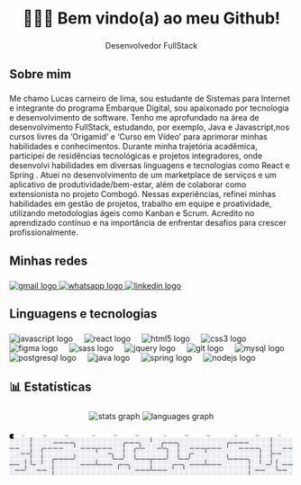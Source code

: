 <h2 align="left"></h2>

###

<h1 align="center">👨🏻‍💻 Bem vindo(a) ao meu Github!</h1>

###

<p align="center">Desenvolvedor FullStack</p>

###

<h2 align="left">Sobre mim</h2>

###

<p align="left">Me chamo Lucas carneiro de lima, sou estudante de Sistemas para Internet e integrante do programa Embarque Digital, sou apaixonado por tecnologia e desenvolvimento de software. Tenho me aprofundado na área de desenvolvimento FullStack, estudando, por exemplo, Java e Javascript,nos cursos livres da ‘Origamid’ e ‘Curso em Vídeo’ para aprimorar minhas habilidades e conhecimentos. Durante minha trajetória acadêmica, participei de residências tecnológicas e projetos integradores, onde desenvolvi habilidades em diversas linguagens e tecnologias como React e Spring . Atuei no desenvolvimento de um marketplace de serviços e um aplicativo de produtividade/bem-estar, além de colaborar como extensionista no projeto Combogó. Nessas experiências, refinei minhas habilidades em gestão de projetos, trabalho em equipe e proatividade, utilizando metodologias ágeis como Kanban e Scrum. Acredito no aprendizado contínuo e na importância de enfrentar desafios para crescer profissionalmente.</p>

###

<h2 align="left">Minhas redes</h2>

###

<div align="left">
  <a href="mailto:lucas.carneirocontact@gmail.com" target="_blank">
    <img src="https://img.shields.io/static/v1?message=Gmail&logo=gmail&label=&color=D14836&logoColor=white&labelColor=&style=for-the-badge" height="35" alt="gmail logo"  />
  </a>
  <a href="https://wa.me/5581998019923" target="_blank">
    <img src="https://img.shields.io/static/v1?message=Whatsapp&logo=whatsapp&label=&color=25D366&logoColor=white&labelColor=&style=for-the-badge" height="35" alt="whatsapp logo"  />
  </a>
  <a href="https://www.linkedin.com/in/lucascarneiros/" target="_blank">
    <img src="https://img.shields.io/static/v1?message=LinkedIn&logo=linkedin&label=&color=0077B5&logoColor=white&labelColor=&style=for-the-badge" height="35" alt="linkedin logo"  />
  </a>
</div>

###

<h2 align="left">Linguagens e tecnologias</h2>

###

<div align="left">
  <img src="https://cdn.jsdelivr.net/gh/devicons/devicon/icons/javascript/javascript-original.svg" height="30" alt="javascript logo"  />
  <img width="12" />
  <img src="https://cdn.jsdelivr.net/gh/devicons/devicon/icons/react/react-original.svg" height="30" alt="react logo"  />
  <img width="12" />
  <img src="https://cdn.jsdelivr.net/gh/devicons/devicon/icons/html5/html5-original.svg" height="30" alt="html5 logo"  />
  <img width="12" />
  <img src="https://cdn.jsdelivr.net/gh/devicons/devicon/icons/css3/css3-original.svg" height="30" alt="css3 logo"  />
  <img width="12" />
  <img src="https://cdn.jsdelivr.net/gh/devicons/devicon/icons/figma/figma-original.svg" height="30" alt="figma logo"  />
  <img width="12" />
  <img src="https://cdn.jsdelivr.net/gh/devicons/devicon/icons/sass/sass-original.svg" height="30" alt="sass logo"  />
  <img width="12" />
  <img src="https://cdn.jsdelivr.net/gh/devicons/devicon/icons/jquery/jquery-original.svg" height="30" alt="jquery logo"  />
  <img width="12" />
  <img src="https://cdn.jsdelivr.net/gh/devicons/devicon/icons/git/git-original.svg" height="30" alt="git logo"  />
  <img width="12" />
  <img src="https://cdn.jsdelivr.net/gh/devicons/devicon/icons/mysql/mysql-original.svg" height="30" alt="mysql logo"  />
  <img width="12" />
  <img src="https://cdn.jsdelivr.net/gh/devicons/devicon/icons/postgresql/postgresql-original.svg" height="30" alt="postgresql logo"  />
  <img width="12" />
  <img src="https://cdn.jsdelivr.net/gh/devicons/devicon/icons/java/java-original.svg" height="30" alt="java logo"  />
  <img width="12" />
  <img src="https://cdn.jsdelivr.net/gh/devicons/devicon/icons/spring/spring-original.svg" height="30" alt="spring logo"  />
  <img width="12" />
  <img src="https://cdn.jsdelivr.net/gh/devicons/devicon/icons/nodejs/nodejs-original.svg" height="30" alt="nodejs logo"  />
</div>

###

<h2 align="left">📊 Estatísticas</h2>

###

<div align="center">
  <img src="https://github-readme-stats.vercel.app/api?username=LucasCarneiros&hide_title=false&hide_rank=false&show_icons=true&include_all_commits=true&count_private=true&disable_animations=false&theme=dracula&locale=en&hide_border=false" height="150" alt="stats graph"  />
  <img src="https://github-readme-stats.vercel.app/api/top-langs?username=LucasCarneiros&locale=en&hide_title=false&layout=compact&card_width=320&langs_count=6&theme=dracula&hide_border=false" height="150" alt="languages graph"  />
</div>

###

<picture>
  <source media="(prefers-color-scheme: dark)" srcset="https://raw.githubusercontent.com/LucasCarneiros/LucasCarneiros/output/pacman-contribution-graph-dark.svg">
  <source media="(prefers-color-scheme: light)" srcset="https://raw.githubusercontent.com/LucasCarneiros/LucasCarneiros/output/pacman-contribution-graph.svg">
  <img alt="pacman contribution graph" src="https://raw.githubusercontent.com/LucasCarneiros/LucasCarneiros/output/pacman-contribution-graph.svg">
</picture>

###